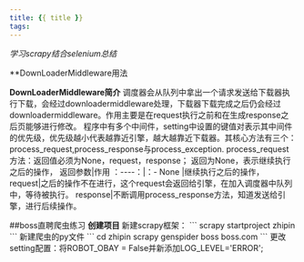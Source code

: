 ```yaml
---
title: {{ title }}
tags:
---
```

*学习scrapy结合selenium总结*

**DownLoaderMiddleware用法

**DownLoaderMiddleware简介**
调度器会从队列中拿出一个请求发送给下载器执行下载，会经过downloadermiddleware处理，下载器下载完成之后仍会经过downloadermiddleware。作用主要是在request执行之前和在生成response之后页能够进行修改。
程序中有多个中间件，setting中设置的键值对表示其中间件的优先级，优先级越小代表越靠近引擎，越大越靠近下载器。其核心方法有三个：process_request,process_response与process_exception.
process_request方法：返回值必须为None，request，response； 返回为None，表示继续执行之后的操作，
	返回参数|作用
	：----：|：-
	 None   |继续执行之后的操作，
	 request|之后的操作不在进行，这个request会返回给引擎，在加入调度器中队列中，等待被执行。
	 response|不断调用process_response方法，知道发送给引擎，进行后续操作。

##boss直聘爬虫练习
**创建项目**
新建scrapy框架：
\```
scrapy startproject zhipin
\```
新建爬虫的py文件
\```
	cd zhipin
	scrapy genspider boss boss.com
\```
更改setting配置：将ROBOT_OBAY = False并新添加LOG_LEVEL='ERROR';